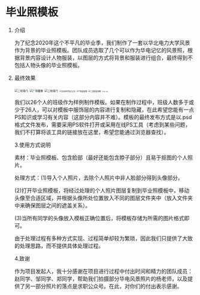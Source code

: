 # 毕业照模板

1. 介绍

   ​	为了纪念2020年这个不平凡的毕业季，我们制作了一套以华北电力大学风景作为背景的毕业照模板。团队成员选取了几个可以作为华电记忆的风景照，根据背景内容设计人物服装，以图层的方式将背景和服装进行组合，最终得到不包括人物头像的毕业照模板。

2. 最终效果

   <img src="https://ae01.alicdn.com/kf/Hdeec929381514d859d1a71ca1909791b7.jpg" alt="二校南门" style="zoom: 50%;" />

   <img src="https://ae01.alicdn.com/kf/Ha0849bebd2fe4e0ca45b1e20f6b0b2b06.jpg" alt="广场雕像" style="zoom: 50%;" />

   <img src="https://ae01.alicdn.com/kf/Hdeec929381514d859d1a71ca1909791b7.jpg" alt="二校南门" style="zoom: 50%;" />

   <img src="https://ae01.alicdn.com/kf/Ha07c89e64578420caa153d92e6e26af3w.jpg" alt="点亮新时代电力之光" style="zoom:30%;" />

   <img src="https://ae01.alicdn.com/kf/Hb6176960c14745b8add6d098ef141597F.jpg" alt="11舍装饰物" style="zoom:33%;" />

   <img src="https://ae01.alicdn.com/kf/H2e85ecf6b14d409a8ec2fe4136ed64095.jpg" alt="二餐前装饰物" style="zoom:33%;" />

   <img src="https://ae01.alicdn.com/kf/H4fa7e58ba8af404c81133335d525cc588.jpg" alt="教八小路" style="zoom:20%;" />

   

   ​	我们以26个人的班级作为样例制作模板。如果在制作过程中，班级人数多于或少于26人，可以对模板中服饰层的内容进行复制和隐藏，在此希望您能有一点PS知识或学习有关内容（这部分内容并不难）。模板的最终发布方式是以.psd格式文件发布，需要采用PS软件打开或采用在线PS工具（考虑到某些问题，我们不打算将该工具的链接放在这里，希望您能通过浏览器查找）。

   3.使用方式说明

   ​	素材：毕业照模板、包含脸部（最好还能包含脖子部分）且易于抠图的个人照片。

   ​	处理方式：(1)导入个人照片，去除个人照片中非人脸部分得到头像部分。

   ​				       (2)打开毕业照模板，将经过处理的个人照片图层复制到毕业照模板中，移动头像至合适区域，并根据头像所处位置放入不同的图层文件夹中（放入文件夹中来确保图层之间的遮盖关系）。

   ​					   (3)当所有同学的头像放入模板正确位置后，将模板存储为所需的图片格式即可。

   ​	由于处理过程有多种方式实现、过程简单却较为繁琐，因此我们只提供了大致的处理思路，而不提供具体处理过程。

   4.致谢
   
   ​	作为项目发起人，我十分感谢在项目进行过程中付出时间和精力的团队成员：赵同学、邹同学、郑同学，帮助我们拍摄部分华电风景照片的杨老师，以及提供了另一部分照片的落点是求职公众号。在此，对你们的付出表示感谢。







